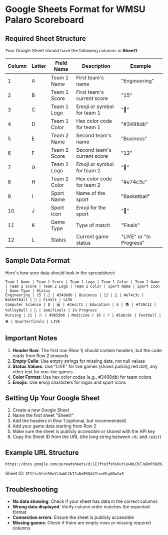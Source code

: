 # Google Sheets Format for WMSU Palaro Scoreboard

## Required Sheet Structure

Your Google Sheet should have the following columns in **Sheet1**:

| Column | Letter | Field Name | Description | Example |
|--------|--------|------------|-------------|---------|
| 1 | A | Team 1 Name | First team's name | "Engineering" |
| 2 | B | Team 1 Score | First team's current score | "15" |
| 3 | C | Team 1 Logo | Emoji or symbol for team 1 | "🔧" |
| 4 | D | Team 1 Color | Hex color code for team 1 | "#3498db" |
| 5 | E | Team 2 Name | Second team's name | "Business" |
| 6 | F | Team 2 Score | Second team's current score | "12" |
| 7 | G | Team 2 Logo | Emoji or symbol for team 2 | "💼" |
| 8 | H | Team 2 Color | Hex color code for team 2 | "#e74c3c" |
| 9 | I | Sport Name | Name of the sport | "Basketball" |
| 10 | J | Sport Icon | Emoji for the sport | "🏀" |
| 11 | K | Game Type | Type of match | "Finals" |
| 12 | L | Status | Current game status | "LIVE" or "In Progress" |

## Sample Data Format

Here's how your data should look in the spreadsheet:

```
Team 1 Name | Team 1 Score | Team 1 Logo | Team 1 Color | Team 2 Name | Team 2 Score | Team 2 Logo | Team 2 Color | Sport Name | Sport Icon | Game Type | Status
Engineering | 15 | 🔧 | #3498db | Business | 12 | 💼 | #e74c3c | Basketball | 🏀 | Finals | LIVE
Computer Science | 8 | 💻 | #2ecc71 | Education | 6 | 📚 | #f39c12 | Volleyball | 🏐 | Semifinals | In Progress
Nursing | 21 | 🩺 | #9b59b6 | Medicine | 18 | ⚕️ | #1abc9c | Football | ⚽ | Quarterfinals | LIVE
```

## Important Notes

1. **Header Row**: The first row (Row 1) should contain headers, but the code reads from Row 2 onwards
2. **Empty Cells**: Use empty strings for missing data, not null values
3. **Status Values**: Use "LIVE" for live games (shows pulsing red dot), any other text for non-live games
4. **Color Format**: Use hex color codes (e.g., #3498db) for team colors
5. **Emojis**: Use emoji characters for logos and sport icons

## Setting Up Your Google Sheet

1. Create a new Google Sheet
2. Name the first sheet "Sheet1"
3. Add the headers in Row 1 (optional, but recommended)
4. Add your game data starting from Row 2
5. Make sure the sheet is publicly accessible or shared with the API key
6. Copy the Sheet ID from the URL (the long string between `/d/` and `/edit`)

## Example URL Structure
```
https://docs.google.com/spreadsheets/d/1EJfto3fshSHuYLUwWLCb7JaDmFKQdXJlunMlyNOwYx8/edit
```
Sheet ID: `1EJfto3fshSHuYLUwWLCb7JaDmFKQdXJlunMlyNOwYx8`

## Troubleshooting

- **No data showing**: Check if your sheet has data in the correct columns
- **Wrong data displayed**: Verify column order matches the expected format
- **Connection errors**: Ensure the sheet is publicly accessible
- **Missing games**: Check if there are empty rows or missing required columns
